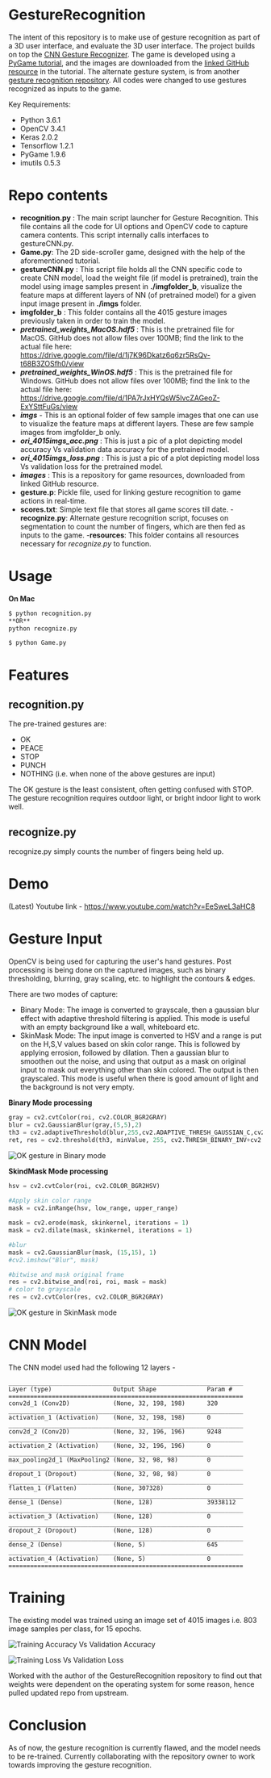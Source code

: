 # GestureRecognition

The intent of this repository is to make use of gesture recognition as part of a 3D user interface, and evaluate the 3D user interface. The project builds on top the [CNN Gesture Recognizer](https://github.com/asingh33/CNNGestureRecognizer). The game is developed using a [PyGame tutorial](https://www.youtube.com/watch?v=PjgLeP0G5Yw), and the images are downloaded from the [linked GitHub resource](https://github.com/techwithtim/Side-Scroller-Game/tree/master/images) in the tutorial. The alternate gesture system, is from another [gesture recognition repository](https://github.com/Gogul09/gesture-recognition). All codes were changed to use gestures recognized as inputs to the game. 


Key Requirements:
- Python 3.6.1
- OpenCV 3.4.1
- Keras 2.0.2
- Tensorflow 1.2.1
- PyGame 1.9.6
- imutils 0.5.3

# Repo contents
- **recognition.py** : The main script launcher for Gesture Recognition. This file contains all the code for UI options and OpenCV code to capture camera contents. This script internally calls interfaces to gestureCNN.py.
- **Game.py**: The 2D side-scroller game, designed with the help of the aforementioned tutorial.
- **gestureCNN.py** : This script file holds all the CNN specific code to create CNN model, load the weight file (if model is pretrained), train the model using image samples present in **./imgfolder_b**, visualize the feature maps at different layers of NN (of pretrained model) for a given input image present in **./imgs** folder.
- **imgfolder_b** : This folder contains all the 4015 gesture images previously taken in order to train the model.
- **_pretrained_weights_MacOS.hdf5_** : This is the pretrained file for MacOS. GitHub does not allow files over 100MB; find the link to the actual file here: https://drive.google.com/file/d/1j7K96Dkatz6q6zr5RsQv-t68B3ZOSfh0/view
- **_pretrained_weights_WinOS.hdf5_** : This is the pretrained file for Windows. GitHub does not allow files over 100MB; find the link to the actual file here: https://drive.google.com/file/d/1PA7rJxHYQsW5IvcZAGeoZ-ExYSttFuGs/view
- **_imgs_** - This is an optional folder of few sample images that one can use to visualize the feature maps at different layers. These are few sample images from imgfolder_b only.
- **_ori_4015imgs_acc.png_** : This is just a pic of a plot depicting model accuracy Vs validation data accuracy for the pretrained model.
- **_ori_4015imgs_loss.png_** : This is just a pic of a plot depicting model loss Vs validation loss for the pretrained model.
- **_images_** : This is a repository for game resources, downloaded from linked GitHub resource.
- **gesture.p**: Pickle file, used for linking gesture recognition to game actions in real-time.
- **scores.txt**: Simple text file that stores all game scores till date.
-**recognize.py**: Alternate gesture recognition script, focuses on segmentation to count the number of fingers, which are then fed as inputs to the game.
-**resources**: This folder contains all resources necessary for _recognize.py_ to function.

# Usage
**On Mac**
```bash
$ python recognition.py
**OR**
python recognize.py
```
```another bash terminal
$ python Game.py
```

# Features
## recognition.py
The pre-trained gestures are:
- OK
- PEACE
- STOP
- PUNCH
- NOTHING (i.e. when none of the above gestures are input)

The OK gesture is the least consistent, often getting confused with STOP. The gesture recognition requires outdoor light, or bright indoor light to work well.

## recognize.py
recognize.py simply counts the number of fingers being held up.

# Demo 
(Latest) Youtube link - https://www.youtube.com/watch?v=EeSweL3aHC8

# Gesture Input
OpenCV is being used for capturing the user's hand gestures. Post processing is being done on the captured images, such as binary thresholding, blurring, gray scaling, etc. to highlight the contours & edges.

There are two modes of capture:
- Binary Mode: The image is converted to grayscale, then a gaussian blur effect with adaptive threshold filtering is applied. This mode is useful with an empty background like a wall, whiteboard etc.
- SkinMask Mode: The input image is converted to HSV and a range is put on the H,S,V values based on skin color range. This is followed by applying errosion, followed by dilation. Then a gaussian blur to smoothen out the noise, and using that output as a mask on original input to mask out everything other than skin colored. The output is then grayscaled. This mode is useful when there is good amount of light and the background is not very empty.

**Binary Mode processing**
```python
gray = cv2.cvtColor(roi, cv2.COLOR_BGR2GRAY)
blur = cv2.GaussianBlur(gray,(5,5),2)   
th3 = cv2.adaptiveThreshold(blur,255,cv2.ADAPTIVE_THRESH_GAUSSIAN_C,cv2.THRESH_BINARY_INV,11,2)
ret, res = cv2.threshold(th3, minValue, 255, cv2.THRESH_BINARY_INV+cv2.THRESH_OTSU)
```

![OK gesture in Binary mode](https://github.com/ApoorvDP/GestureRecognition/blob/master/imgfolder_b/iiiok160.png)


**SkindMask Mode processing**
```python
hsv = cv2.cvtColor(roi, cv2.COLOR_BGR2HSV)
    
#Apply skin color range
mask = cv2.inRange(hsv, low_range, upper_range)

mask = cv2.erode(mask, skinkernel, iterations = 1)
mask = cv2.dilate(mask, skinkernel, iterations = 1)

#blur
mask = cv2.GaussianBlur(mask, (15,15), 1)
#cv2.imshow("Blur", mask)

#bitwise and mask original frame
res = cv2.bitwise_and(roi, roi, mask = mask)
# color to grayscale
res = cv2.cvtColor(res, cv2.COLOR_BGR2GRAY)
```
![OK gesture in SkinMask mode](https://github.com/ApoorvDP/GestureRecognition/blob/master/imgfolder_b/iiok44.png)


# CNN Model
The CNN model used had the following 12 layers -
```
_________________________________________________________________
Layer (type)                 Output Shape              Param #   
=================================================================
conv2d_1 (Conv2D)            (None, 32, 198, 198)      320       
_________________________________________________________________
activation_1 (Activation)    (None, 32, 198, 198)      0         
_________________________________________________________________
conv2d_2 (Conv2D)            (None, 32, 196, 196)      9248      
_________________________________________________________________
activation_2 (Activation)    (None, 32, 196, 196)      0         
_________________________________________________________________
max_pooling2d_1 (MaxPooling2 (None, 32, 98, 98)        0         
_________________________________________________________________
dropout_1 (Dropout)          (None, 32, 98, 98)        0         
_________________________________________________________________
flatten_1 (Flatten)          (None, 307328)            0         
_________________________________________________________________
dense_1 (Dense)              (None, 128)               39338112  
_________________________________________________________________
activation_3 (Activation)    (None, 128)               0         
_________________________________________________________________
dropout_2 (Dropout)          (None, 128)               0         
_________________________________________________________________
dense_2 (Dense)              (None, 5)                 645       
_________________________________________________________________
activation_4 (Activation)    (None, 5)                 0         
=================================================================
```

# Training
The existing model was trained using an image set of 4015 images i.e. 803 image samples per class, for 15 epochs.

![Training Accuracy Vs Validation Accuracy](https://github.com/asingh33/CNNGestureRecognizer/blob/master/ori_4015imgs_acc.png)

![Training Loss Vs Validation Loss](https://github.com/asingh33/CNNGestureRecognizer/blob/master/ori_4015imgs_loss.png)

Worked with the author of the GestureRecognition repository to find out that weights were dependent on the operating system for some reason, hence pulled updated repo from upstream.


# Conclusion
As of now, the gesture recognition is currently flawed, and the model needs to be re-trained. Currently collaborating with the repository owner to work towards improving the gesture recognition.
